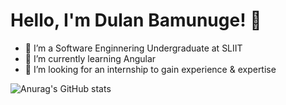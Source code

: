 # Hello, I'm Dulan Bamunuge! 👋

- 🔭 I’m a Software Enginnering Undergraduate at SLIIT
- 🌱 I’m currently learning Angular
- 👯 I’m looking for an internship to gain experience & expertise
<!-- - 🤔 I’m looking for help with ...
- 💬 Ask me about ...
- 📫 How to reach me: ...
- 😄 Pronouns: ...
- ⚡ Fun fact: ...
 -->

![Anurag's GitHub stats](https://github-readme-stats.vercel.app/api?username=BamunugeDR99&show_icons=true&theme=tokyonight)
<!-- [![Anurag's GitHub stats](https://github-readme-stats.vercel.app/api?username=BamunugeDR99)](https://github.com/anuraghazra/github-readme-stats) -->
